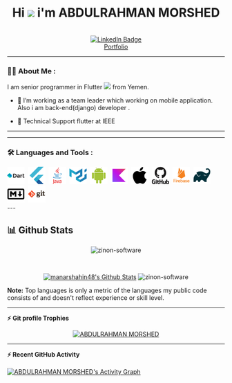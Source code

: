 <div id="header" align="center">
  <h1>
  Hi
  <img src="https://media.giphy.com/media/hvRJCLFzcasrR4ia7z/giphy.gif" width="30px"/>
   i'm ABDULRAHMAN MORSHED
</h2>
  <img src="https://media.giphy.com/media/M9gbBd9nbDrOTu1Mqx/giphy.gif" width="10" height="10"/>
  <div id="badges">
  <a href="https://www.linkedin.com/in/abdulrahman-morshed-420715227/">
    <img src="https://img.shields.io/badge/LinkedIn-blue?style=for-the-badge&logo=linkedin&logoColor=white" alt="LinkedIn Badge"/>
  </a>
	  <br>
  <a href="https://zinon-software.github.io/abdulrahman/">Portfolio</a>
<!--   <a href="https://www.facebook.com/hamada.devlop">
    <img src="https://img.shields.io/badge/Facebook-blue?style=for-the-badge&logo=facebook&logoColor=white" alt="Facebook Badge"/>
  </a> -->
	  
<!-- 	    <img src="https://komarev.com/ghpvc/?username=HamadaAllipy&style=flat-square&color=blue" alt=""/> -->

</div>
	
<!--   <img src="https://komarev.com/ghpvc/?username=HamadaAllipy&style=flat-square&color=blue" alt=""/> -->
</div>

---
 ### :man_technologist:  About Me :
 
 I am senior programmer in Flutter  <img src="https://media.giphy.com/media/WUlplcMpOCEmTGBtBW/giphy.gif" width="30"> from Yemen.
 - :telescope: I’m working as a team leader which working on mobile application. Also i am back-end(django) developer .

- :seedling: Technical Support flutter at IEEE



---



---

### :hammer_and_wrench: Languages and Tools :
<div>
    <img src="https://github.com/devicons/devicon/blob/master/icons/dart/dart-original-wordmark.svg" title="Dart" alt="Dart" width="40" height="40"/>&nbsp;
  <img src="https://github.com/devicons/devicon/blob/master/icons/flutter/flutter-original.svg" title="Flutter" alt="Flutter" width="40" height="40"/>&nbsp;
  <img src="https://github.com/devicons/devicon/blob/master/icons/java/java-original-wordmark.svg" title="Java" alt="Java" width="40" height="40"/>&nbsp;
  <img src="https://github.com/devicons/devicon/blob/master/icons/materialui/materialui-original.svg" title="Material UI" alt="Material UI" width="40" height="40"/>&nbsp;
  <img src="https://github.com/devicons/devicon/blob/master/icons/android/android-original.svg" title="Android" alt="Android" width="40" height="40"/>&nbsp;
  <img src="https://github.com/devicons/devicon/blob/master/icons/kotlin/kotlin-original.svg"  title="Kotlin" alt="Kotlin" width="40" height="40"/>&nbsp;
  <img src="https://github.com/devicons/devicon/blob/master/icons/apple/apple-original.svg" title="Apple" alt="Apple" width="40" height="40"/>&nbsp;
  <img src="https://github.com/devicons/devicon/blob/master/icons/github/github-original-wordmark.svg" title="JavaScript" alt="JavaScript" width="40" height="40"/>&nbsp;
  <img src="https://github.com/devicons/devicon/blob/master/icons/firebase/firebase-plain-wordmark.svg" title="Firebase" alt="Firebase" width="40" height="40"/>&nbsp;
  <img src="https://github.com/devicons/devicon/blob/master/icons/gradle/gradle-plain.svg" title="Gradle"  alt="Gradle" width="40" height="40"/>&nbsp;
  <img src="https://github.com/devicons/devicon/blob/master/icons/markdown/markdown-original.svg" title="Markdown"  alt="Markdown" width="40" height="40"/>&nbsp;
  <img src="https://github.com/devicons/devicon/blob/master/icons/git/git-original-wordmark.svg" title="Git" **alt="Git" width="40" height="40"/>
</div>
<!-- - :mailbox:How to reach me: [![Linkedin Badge](https://img.shields.io/badge/-kakbar-blue?style=flat&logo=Linkedin&logoColor=white)](your-linkedin-url) -->
---



## 📊 Github Stats
<p align="center"><img src="https://github-readme-streak-stats.herokuapp.com/?user=zinon-software&theme=tokyonight_duo" alt="zinon-software" /></p>
  <br/>
  <p align="center">
    <a href="https://github.com/anuraghazra/github-readme-stats">
	    <img alt="manarshahin48's Github Stats" src="https://github-readme-stats.vercel.app/api?username=manarshahin48&show_icons=true&count_private=true&locale=en&theme=tokyonight&layout=compact" height="230px"/></a>
	  <img src="https://github-readme-stats.vercel.app/api/top-langs?username=zinon-software&langs_count=10&show_icons=true&locale=en&theme=tokyonight" alt="zinon-software" height="230px"/>
<br/>

  <b>Note:</b> Top languages is only a metric of the languages my public code consists of and doesn't reflect experience or skill level.
  </p>
  
----
<summary><b>⚡ Git profile Trophies</b></summary>

<p align="center"> <a href="https://github.com/ryo-ma/github-profile-trophy"><img src="https://github-profile-trophy.vercel.app/?username=zinon-software&layout=compact&theme=algolia" alt="ABDULRAHMAN MORSHED" /></a> </p>

----

  <summary><b>⚡ Recent GitHub Activity</b></summary>
  <br/>
   <a href="https://github.com/zinon-software"><img alt="ABDULRAHMAN MORSHED's Activity Graph" src="https://activity-graph.herokuapp.com/graph?username=zinon-software&custom_title=ABDULRAHMAN%20MORSHED%27s%20Contribution%20Graph&theme=react-dark" /></a>
  <br/>


<br/>


